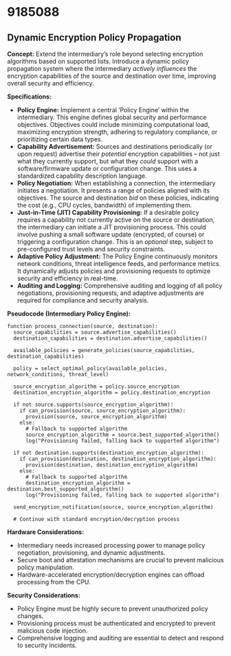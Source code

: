 # 9185088

## Dynamic Encryption Policy Propagation

**Concept:** Extend the intermediary’s role beyond selecting encryption algorithms based on supported lists. Introduce a dynamic policy propagation system where the intermediary *actively influences* the encryption capabilities of the source and destination over time, improving overall security and efficiency.

**Specifications:**

*   **Policy Engine:** Implement a central ‘Policy Engine’ within the intermediary. This engine defines global security and performance objectives. Objectives could include minimizing computational load, maximizing encryption strength, adhering to regulatory compliance, or prioritizing certain data types.
*   **Capability Advertisement:** Sources and destinations periodically (or upon request) advertise their *potential* encryption capabilities – not just what they currently support, but what they *could* support with a software/firmware update or configuration change. This uses a standardized capability description language.
*   **Policy Negotiation:** When establishing a connection, the intermediary initiates a negotiation. It presents a range of policies aligned with its objectives.  The source and destination *bid* on these policies, indicating the cost (e.g., CPU cycles, bandwidth) of implementing them.
*   **Just-in-Time (JIT) Capability Provisioning:** If a desirable policy requires a capability not currently active on the source or destination, the intermediary can initiate a JIT provisioning process. This could involve pushing a small software update (encrypted, of course) or triggering a configuration change.  This is an *optional* step, subject to pre-configured trust levels and security constraints.
*   **Adaptive Policy Adjustment:** The Policy Engine continuously monitors network conditions, threat intelligence feeds, and performance metrics. It dynamically adjusts policies and provisioning requests to optimize security and efficiency in real-time.
*   **Auditing and Logging:** Comprehensive auditing and logging of all policy negotiations, provisioning requests, and adaptive adjustments are required for compliance and security analysis.

**Pseudocode (Intermediary Policy Engine):**

```
function process_connection(source, destination):
  source_capabilities = source.advertise_capabilities()
  destination_capabilities = destination.advertise_capabilities()
  
  available_policies = generate_policies(source_capabilities, destination_capabilities)
  
  policy = select_optimal_policy(available_policies, network_conditions, threat_level)

  source_encryption_algorithm = policy.source_encryption
  destination_encryption_algorithm = policy.destination_encryption

  if not source.supports(source_encryption_algorithm):
    if can_provision(source, source_encryption_algorithm):
      provision(source, source_encryption_algorithm)
    else:
      # Fallback to supported algorithm
      source_encryption_algorithm = source.best_supported_algorithm()
      log("Provisioning failed, falling back to supported algorithm")

  if not destination.supports(destination_encryption_algorithm):
    if can_provision(destination, destination_encryption_algorithm):
      provision(destination, destination_encryption_algorithm)
    else:
      # Fallback to supported algorithm
      destination_encryption_algorithm = destination.best_supported_algorithm()
      log("Provisioning failed, falling back to supported algorithm")

  send_encryption_notification(source, source_encryption_algorithm)
  
  # Continue with standard encryption/decryption process
```

**Hardware Considerations:**

*   Intermediary needs increased processing power to manage policy negotiation, provisioning, and dynamic adjustments.
*   Secure boot and attestation mechanisms are crucial to prevent malicious policy manipulation.
*   Hardware-accelerated encryption/decryption engines can offload processing from the CPU.

**Security Considerations:**

*   Policy Engine must be highly secure to prevent unauthorized policy changes.
*   Provisioning process must be authenticated and encrypted to prevent malicious code injection.
*   Comprehensive logging and auditing are essential to detect and respond to security incidents.